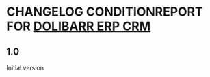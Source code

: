 # CHANGELOG CONDITIONREPORT FOR [DOLIBARR ERP CRM](https://www.dolibarr.org)

## 1.0

Initial version
